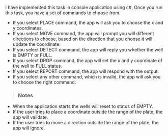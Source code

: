 
 I have implemented this task in console application using c#, Once you run this task, you have a set of commands to choose from.
- If you select PLACE command, the app will ask you to choose the x and y coordinates.
- If you select MOVE command, the app will prompt you will different directions to choose, based on the direction that you choose it will update the coordinate.
- If you select DETECT command, the app will reply you whether the well is EMPTY or FULL.
- If you select DROP command, the app  will set the x and y coordinate of the well to FULL status.
- If you select REPORT command, the app will respond with the output.
- If you select any other command, which is invalid, the app will ask you to choose the right command.

>  ### Notes
- When the application starts the wells will reset to status of EMPTY.
- If the user tries to place a coordinate outside the range of the plate, the app will validate. 
- If the user tries to move a direction outside the range of the plate, the app will ignore.
